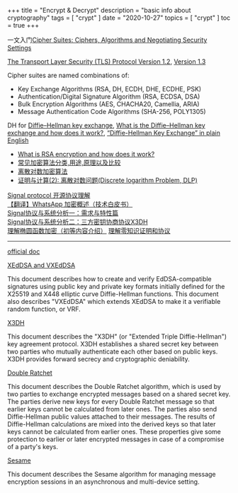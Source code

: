 +++
title = "Encrypt & Decrypt"
description = "basic info about cryptography"
tags = [
    "crypt"
]
date = "2020-10-27"
topics = [
    "crypt"
]
toc = true
+++

一文入门[Cipher Suites: Ciphers, Algorithms and Negotiating Security Settings](https://www.thesslstore.com/blog/cipher-suites-algorithms-security-settings/)

[The Transport Layer Security (TLS) Protocol Version 1.2](https://tools.ietf.org/html/rfc5246), [Version 1.3](https://tools.ietf.org/html/rfc8446)

Cipher suites are named combinations of:

- Key Exchange Algorithms (RSA, DH, ECDH, DHE, ECDHE, PSK)
- Authentication/Digital Signature Algorithm (RSA, ECDSA, DSA)
- Bulk Encryption Algorithms (AES, CHACHA20, Camellia, ARIA)
- Message Authentication Code Algorithms (SHA-256, POLY1305)

DH for [Diffie–Hellman key exchange](https://en.wikipedia.org/wiki/Diffie%E2%80%93Hellman_key_exchange), [What is the Diffie–Hellman key exchange and how does it work?](https://www.comparitech.com/blog/information-security/diffie-hellman-key-exchange/), [“Diffie-Hellman Key Exchange” in plain English](https://security.stackexchange.com/questions/45963/diffie-hellman-key-exchange-in-plain-english)

- [What is RSA encryption and how does it work?](https://www.comparitech.com/blog/information-security/rsa-encryption/)
- [常见加密算法分类,用途,原理以及比较](https://blog.csdn.net/qq_21794823/article/details/53114819)
- [离散对数加密算法](https://blog.csdn.net/chen77716/article/details/7106485)
- [证明与计算(2): 离散对数问题(Discrete logarithm Problem, DLP)](https://www.cnblogs.com/math/p/discrete-log.html)

[Signal protocol 开源协议理解](https://blog.csdn.net/andylau00j/article/details/82870841)  
[【翻译】WhatsApp 加密概述（技术白皮书）](https://www.cnblogs.com/over140/p/8683171.html)  
[Signal协议与系统分析一：需求与特性篇](https://zhuanlan.zhihu.com/p/85366605)  
[Signal协议与系统分析二：三方密钥协商协议X3DH](https://zhuanlan.zhihu.com/p/85454061)  
[理解椭圆函数加密（初等内容介绍）](https://zhuanlan.zhihu.com/p/42983540)
[理解零知识证明和协议](https://zhuanlan.zhihu.com/p/43575662)

--- 

[official doc](https://signal.org/docs/)

[XEdDSA and VXEdDSA](https://signal.org/docs/specifications/xeddsa/)

This document describes how to create and verify EdDSA-compatible signatures using public key and private key formats initially defined for the X25519 and X448 elliptic curve Diffie-Hellman functions. This document also describes "VXEdDSA" which extends XEdDSA to make it a verifiable random function, or VRF.

[X3DH](https://signal.org/docs/specifications/x3dh/)

This document describes the "X3DH" (or "Extended Triple Diffie-Hellman") key agreement protocol. X3DH establishes a shared secret key between two parties who mutually authenticate each other based on public keys. X3DH provides forward secrecy and cryptographic deniability.

[Double Ratchet](https://signal.org/docs/specifications/doubleratchet/)

This document describes the Double Ratchet algorithm, which is used by two parties to exchange encrypted messages based on a shared secret key. The parties derive new keys for every Double Ratchet message so that earlier keys cannot be calculated from later ones. The parties also send Diffie-Hellman public values attached to their messages. The results of Diffie-Hellman calculations are mixed into the derived keys so that later keys cannot be calculated from earlier ones. These properties give some protection to earlier or later encrypted messages in case of a compromise of a party's keys.

[Sesame](https://signal.org/docs/specifications/sesame/)

This document describes the Sesame algorithm for managing message encryption sessions in an asynchronous and multi-device setting.
